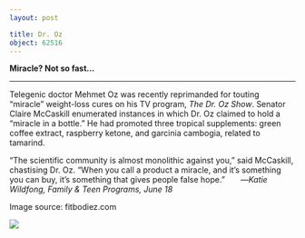 ```yaml
---
layout: post

title: Dr. Oz
object: 62516
---
```

**Miracle? Not so fast…**

****

Telegenic doctor Mehmet Oz was recently reprimanded for touting “miracle” weight-loss cures on his TV program, *The Dr. Oz Show*. Senator Claire McCaskill enumerated instances in which Dr. Oz claimed to hold a “miracle in a bottle.” He had promoted three tropical supplements: green coffee extract, raspberry ketone, and garcinia cambogia, related to tamarind. 

“The scientific community is almost monolithic against you,” said McCaskill, chastising Dr. Oz. “When you call a product a miracle, and it’s something you can buy, it’s something that gives people false hope.”
       —*Katie Wildfong, Family & Teen Programs, June 18*

Image source: fitbodiez.com

![]({{siteurl.base}}/images/14-06-19_2002.134_DrOzEDIT-1.jpg)
